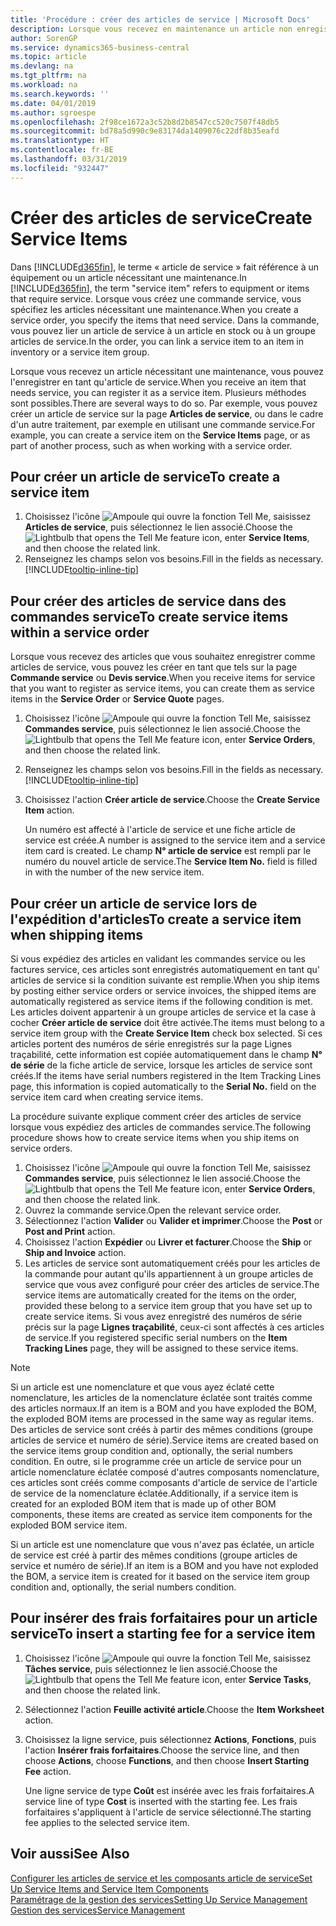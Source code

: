 ```yaml
---
title: 'Procédure : créer des articles de service | Microsoft Docs'
description: Lorsque vous recevez en maintenance un article non enregistré, vous pouvez l'enregistrer en tant qu'article de service.
author: SorenGP
ms.service: dynamics365-business-central
ms.topic: article
ms.devlang: na
ms.tgt_pltfrm: na
ms.workload: na
ms.search.keywords: ''
ms.date: 04/01/2019
ms.author: sgroespe
ms.openlocfilehash: 2f98ce1672a3c52b8d2b8547cc520c7507f48db5
ms.sourcegitcommit: bd78a5d990c9e83174da1409076c22df8b35eafd
ms.translationtype: HT
ms.contentlocale: fr-BE
ms.lasthandoff: 03/31/2019
ms.locfileid: "932447"
---
```

# <a name="create-service-items"></a><span data-ttu-id="115da-103">Créer des articles de service</span><span class="sxs-lookup"><span data-stu-id="115da-103">Create Service Items</span></span>
<span data-ttu-id="115da-104">Dans [!INCLUDE[d365fin](includes/d365fin_md.md)], le terme « article de service » fait référence à un équipement ou un article nécessitant une maintenance.</span><span class="sxs-lookup"><span data-stu-id="115da-104">In [!INCLUDE[d365fin](includes/d365fin_md.md)], the term "service item" refers to equipment or items that require service.</span></span> <span data-ttu-id="115da-105">Lorsque vous créez une commande service, vous spécifiez les articles nécessitant une maintenance.</span><span class="sxs-lookup"><span data-stu-id="115da-105">When you create a service order, you specify the items that need service.</span></span> <span data-ttu-id="115da-106">Dans la commande, vous pouvez lier un article de service à un article en stock ou à un groupe articles de service.</span><span class="sxs-lookup"><span data-stu-id="115da-106">In the order, you can link a service item to an item in inventory or a service item group.</span></span>    

<span data-ttu-id="115da-107">Lorsque vous recevez un article nécessitant une maintenance, vous pouvez l'enregistrer en tant qu'article de service.</span><span class="sxs-lookup"><span data-stu-id="115da-107">When you receive an item that needs service, you can register it as a service item.</span></span> <span data-ttu-id="115da-108">Plusieurs méthodes sont possibles.</span><span class="sxs-lookup"><span data-stu-id="115da-108">There are several ways to do so.</span></span> <span data-ttu-id="115da-109">Par exemple, vous pouvez créer un article de service sur la page **Articles de service**, ou dans le cadre d'un autre traitement, par exemple en utilisant une commande service.</span><span class="sxs-lookup"><span data-stu-id="115da-109">For example, you can create a service item on the **Service Items** page, or as part of another process, such as when working with a service order.</span></span>   

## <a name="to-create-a-service-item"></a><span data-ttu-id="115da-110">Pour créer un article de service</span><span class="sxs-lookup"><span data-stu-id="115da-110">To create a service item</span></span>  
1. <span data-ttu-id="115da-111">Choisissez l'icône ![Ampoule qui ouvre la fonction Tell Me](media/ui-search/search_small.png "Dites-moi ce que vous voulez faire"), saisissez **Articles de service**, puis sélectionnez le lien associé.</span><span class="sxs-lookup"><span data-stu-id="115da-111">Choose the ![Lightbulb that opens the Tell Me feature](media/ui-search/search_small.png "Tell me what you want to do") icon, enter **Service Items**, and then choose the related link.</span></span>
2. <span data-ttu-id="115da-112">Renseignez les champs selon vos besoins.</span><span class="sxs-lookup"><span data-stu-id="115da-112">Fill in the fields as necessary.</span></span> [!INCLUDE[tooltip-inline-tip](includes/tooltip-inline-tip_md.md)]  

## <a name="to-create-service-items-within-a-service-order"></a><span data-ttu-id="115da-113">Pour créer des articles de service dans des commandes service</span><span class="sxs-lookup"><span data-stu-id="115da-113">To create service items within a service order</span></span>  
<span data-ttu-id="115da-114">Lorsque vous recevez des articles que vous souhaitez enregistrer comme articles de service, vous pouvez les créer en tant que tels sur la page **Commande service** ou **Devis service**.</span><span class="sxs-lookup"><span data-stu-id="115da-114">When you receive items for service that you want to register as service items, you can create them as service items in the **Service Order** or **Service Quote** pages.</span></span>  

1. <span data-ttu-id="115da-115">Choisissez l'icône ![Ampoule qui ouvre la fonction Tell Me](media/ui-search/search_small.png "Dites-moi ce que vous voulez faire"), saisissez **Commandes service**, puis sélectionnez le lien associé.</span><span class="sxs-lookup"><span data-stu-id="115da-115">Choose the ![Lightbulb that opens the Tell Me feature](media/ui-search/search_small.png "Tell me what you want to do") icon, enter **Service Orders**, and then choose the related link.</span></span>  
2. <span data-ttu-id="115da-116">Renseignez les champs selon vos besoins.</span><span class="sxs-lookup"><span data-stu-id="115da-116">Fill in the fields as necessary.</span></span> [!INCLUDE[tooltip-inline-tip](includes/tooltip-inline-tip_md.md)]  
3. <span data-ttu-id="115da-117">Choisissez l'action **Créer article de service**.</span><span class="sxs-lookup"><span data-stu-id="115da-117">Choose the **Create Service Item** action.</span></span>  

    <span data-ttu-id="115da-118">Un numéro est affecté à l'article de service et une fiche article de service est créée.</span><span class="sxs-lookup"><span data-stu-id="115da-118">A number is assigned to the service item and a service item card is created.</span></span> <span data-ttu-id="115da-119">Le champ **N° article de service** est rempli par le numéro du nouvel article de service.</span><span class="sxs-lookup"><span data-stu-id="115da-119">The **Service Item No.** field is filled in with the number of the new service item.</span></span>

## <a name="to-create-a-service-item-when-shipping-items"></a><span data-ttu-id="115da-120">Pour créer un article de service lors de l'expédition d'articles</span><span class="sxs-lookup"><span data-stu-id="115da-120">To create a service item when shipping items</span></span>  
<span data-ttu-id="115da-121">Si vous expédiez des articles en validant les commandes service ou les factures service, ces articles sont enregistrés automatiquement en tant qu' articles de service si la condition suivante est remplie.</span><span class="sxs-lookup"><span data-stu-id="115da-121">When you ship items by posting either service orders or service invoices, the shipped items are automatically registered as service items if the following condition is met.</span></span> <span data-ttu-id="115da-122">Les articles doivent appartenir à un groupe articles de service et la case à cocher **Créer article de service** doit être activée.</span><span class="sxs-lookup"><span data-stu-id="115da-122">The items must belong to a service item group with the **Create Service Item** check box selected.</span></span> <span data-ttu-id="115da-123">Si ces articles portent des numéros de série enregistrés sur la page Lignes traçabilité, cette information est copiée automatiquement dans le champ **N° de série** de la fiche article de service, lorsque les articles de service sont créés.</span><span class="sxs-lookup"><span data-stu-id="115da-123">If the items have serial numbers registered in the Item Tracking Lines page, this information is copied automatically to the **Serial No.** field on the service item card when creating service items.</span></span>  

<span data-ttu-id="115da-124">La procédure suivante explique comment créer des articles de service lorsque vous expédiez des articles de commandes service.</span><span class="sxs-lookup"><span data-stu-id="115da-124">The following procedure shows how to create service items when you ship items on service orders.</span></span>  

1. <span data-ttu-id="115da-125">Choisissez l'icône ![Ampoule qui ouvre la fonction Tell Me](media/ui-search/search_small.png "Dites-moi ce que vous voulez faire"), saisissez **Commandes service**, puis sélectionnez le lien associé.</span><span class="sxs-lookup"><span data-stu-id="115da-125">Choose the ![Lightbulb that opens the Tell Me feature](media/ui-search/search_small.png "Tell me what you want to do") icon, enter **Service Orders**, and then choose the related link.</span></span>  
2. <span data-ttu-id="115da-126">Ouvrez la commande service.</span><span class="sxs-lookup"><span data-stu-id="115da-126">Open the relevant service order.</span></span>  
3. <span data-ttu-id="115da-127">Sélectionnez l'action **Valider** ou **Valider et imprimer**.</span><span class="sxs-lookup"><span data-stu-id="115da-127">Choose the **Post** or **Post and Print** action.</span></span>  
4. <span data-ttu-id="115da-128">Choisissez l'action **Expédier** ou **Livrer et facturer**.</span><span class="sxs-lookup"><span data-stu-id="115da-128">Choose the **Ship** or **Ship and Invoice** action.</span></span>  
5. <span data-ttu-id="115da-129">Les articles de service sont automatiquement créés pour les articles de la commande pour autant qu'ils appartiennent à un groupe articles de service que vous avez configuré pour créer des articles de service.</span><span class="sxs-lookup"><span data-stu-id="115da-129">The service items are automatically created for the items on the order, provided these belong to a service item group that you have set up to create service items.</span></span> <span data-ttu-id="115da-130">Si vous avez enregistré des numéros de série précis sur la page **Lignes traçabilité**, ceux-ci sont affectés à ces articles de service.</span><span class="sxs-lookup"><span data-stu-id="115da-130">If you registered specific serial numbers on the **Item Tracking Lines** page, they will be assigned to these service items.</span></span>  

> [!NOTE]  
>  <span data-ttu-id="115da-131">Si un article est une nomenclature et que vous ayez éclaté cette nomenclature, les articles de la nomenclature éclatée sont traités comme des articles normaux.</span><span class="sxs-lookup"><span data-stu-id="115da-131">If an item is a BOM and you have exploded the BOM, the exploded BOM items are processed in the same way as regular items.</span></span> <span data-ttu-id="115da-132">Des articles de service sont créés à partir des mêmes conditions (groupe articles de service et numéro de série).</span><span class="sxs-lookup"><span data-stu-id="115da-132">Service items are created based on the service items group condition and, optionally, the serial numbers condition.</span></span> <span data-ttu-id="115da-133">En outre, si le programme crée un article de service pour un article nomenclature éclatée composé d'autres composants nomenclature, ces articles sont créés comme composants d'article de service de l'article de service de la nomenclature éclatée.</span><span class="sxs-lookup"><span data-stu-id="115da-133">Additionally, if a service item is created for an exploded BOM item that is made up of other BOM components, these items are created as service item components for the exploded BOM service item.</span></span>  
>   
>  <span data-ttu-id="115da-134">Si un article est une nomenclature que vous n'avez pas éclatée, un article de service est créé à partir des mêmes conditions (groupe articles de service et numéro de série).</span><span class="sxs-lookup"><span data-stu-id="115da-134">If an item is a BOM and you have not exploded the BOM, a service item is created for it based on the service item group condition and, optionally, the serial numbers condition.</span></span>  

## <a name="to-insert-a-starting-fee-for-a-service-item"></a><span data-ttu-id="115da-135">Pour insérer des frais forfaitaires pour un article service</span><span class="sxs-lookup"><span data-stu-id="115da-135">To insert a starting fee for a service item</span></span>
1. <span data-ttu-id="115da-136">Choisissez l'icône ![Ampoule qui ouvre la fonction Tell Me](media/ui-search/search_small.png "Dites-moi ce que vous voulez faire"), saisissez **Tâches service**, puis sélectionnez le lien associé.</span><span class="sxs-lookup"><span data-stu-id="115da-136">Choose the ![Lightbulb that opens the Tell Me feature](media/ui-search/search_small.png "Tell me what you want to do") icon, enter **Service Tasks**, and then choose the related link.</span></span>
2. <span data-ttu-id="115da-137">Sélectionnez l'action **Feuille activité article**.</span><span class="sxs-lookup"><span data-stu-id="115da-137">Choose the **Item Worksheet** action.</span></span>
3. <span data-ttu-id="115da-138">Choisissez la ligne service, puis sélectionnez **Actions**, **Fonctions**, puis l'action **Insérer frais forfaitaires**.</span><span class="sxs-lookup"><span data-stu-id="115da-138">Choose the service line, and then choose **Actions**, choose **Functions**, and then choose **Insert Starting Fee** action.</span></span>  

    <span data-ttu-id="115da-139">Une ligne service de type **Coût** est insérée avec les frais forfaitaires.</span><span class="sxs-lookup"><span data-stu-id="115da-139">A service line of type **Cost** is inserted with the starting fee.</span></span> <span data-ttu-id="115da-140">Les frais forfaitaires s'appliquent à l'article de service sélectionné.</span><span class="sxs-lookup"><span data-stu-id="115da-140">The starting fee applies to the selected service item.</span></span>

## <a name="see-also"></a><span data-ttu-id="115da-141">Voir aussi</span><span class="sxs-lookup"><span data-stu-id="115da-141">See Also</span></span>  
[<span data-ttu-id="115da-142">Configurer les articles de service et les composants article de service</span><span class="sxs-lookup"><span data-stu-id="115da-142">Set Up Service Items and Service Item Components</span></span>](service-how-setup-service-items.md)  
[<span data-ttu-id="115da-143">Paramétrage de la gestion des services</span><span class="sxs-lookup"><span data-stu-id="115da-143">Setting Up Service Management</span></span>](service-setup-service.md)  
[<span data-ttu-id="115da-144">Gestion des services</span><span class="sxs-lookup"><span data-stu-id="115da-144">Service Management</span></span>](service-service.md)  
